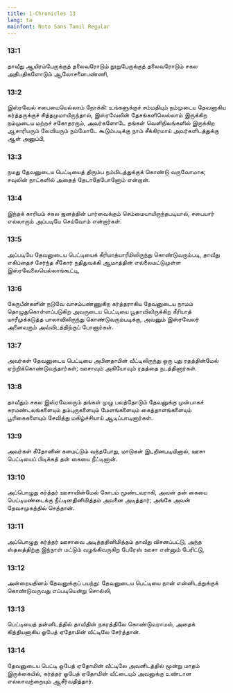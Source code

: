 ```yaml
---
title: 1-Chronicles 13
lang: ta
mainfont: Noto Sans Tamil Regular
---
```


###  13:1

தாவீது ஆயிரம்பேருக்குத் தலைவரோடும் நூறுபேருக்குத் தலைவரோடும் சகல அதிபதிகளோடும் ஆலோசனைபண்ணி,

###  13:2

இஸ்ரவேல் சபையையெல்லாம் நோக்கி: உங்களுக்குச் சம்மதியும் நம்முடைய தேவனாகிய கர்த்தருக்குச் சித்தமுமாயிருந்தால், இஸ்ரவேலின் தேசங்களிலெல்லாம் இருக்கிற நம்முடைய மற்றச் சகோதரரும், அவர்களோடே தங்கள் வெளிநிலங்களில் இருக்கிற ஆசாரியரும் லேவியரும் நம்மோடே கூடும்படிக்கு நாம் சீக்கிரமாய் அவர்களிடத்துக்கு ஆள் அனுப்பி,

###  13:3

நமது தேவனுடைய பெட்டியைத் திரும்ப நம்மிடத்துக்குக் கொண்டு வருவோமாக; சவுலின் நாட்களில் அதைத் தேடாதேபோனோம் என்றான்.

###  13:4

இந்தக் காரியம் சகல ஜனத்தின் பார்வைக்கும் செம்மையாயிருந்தபடியால், சபையார் எல்லாரும் அப்படியே செய்வோம் என்றார்கள்.

###  13:5

அப்படியே தேவனுடைய பெட்டியைக் கீரியாத்யாரீமிலிருந்து கொண்டுவரும்படி, தாவீது எகிப்தைச் சேர்ந்த சீகோர் நதிதுவக்கி ஆமாத்தின் எல்லைமட்டுமுள்ள இஸ்ரவேலையெல்லாங்கூட்டி,

###  13:6

கேருபீன்களின் நடுவே வாசம்பண்ணுகிற கர்த்தராகிய தேவனுடைய நாமம் தொழுதுகொள்ளப்படுகிற அவருடைய பெட்டியை யூதாவிலிருக்கிற கீரியாத் யாரீமுக்கடுத்த பாலாவிலிருந்து கொண்டுவரும்படிக்கு, அவனும் இஸ்ரவேலர் அனைவரும் அவ்விடத்திற்குப் போனார்கள்.

###  13:7

அவர்கள் தேவனுடைய பெட்டியை அபினதாபின் வீட்டிலிருந்து ஒரு புது ரதத்தின்மேல் ஏற்றிக்கொண்டுவந்தார்கள்; ஊசாவும் அகியோவும் ரதத்தை நடத்தினார்கள்.

###  13:8

தாவீதும் சகல இஸ்ரவேலரும் தங்கள் முழு பலத்தோடும் தேவனுக்கு முன்பாகச் சுரமண்டலங்களையும் தம்புருகளையும் மேளங்களையும் கைத்தாளங்களையும் பூரிகைகளையும் சேவித்து மகிழ்ச்சியாய் ஆடிப்பாடினார்கள்.

###  13:9

அவர்கள் கீதோனின் களமட்டும் வந்தபோது, மாடுகள் இடறினபடியினால், ஊசா பெட்டியைப் பிடிக்கத் தன் கையை நீட்டினான்.

###  13:10

அப்பொழுது கர்த்தர் ஊசாவின்மேல் கோபம் மூண்டவராகி, அவன் தன் கையை பெட்டியண்டைக்கு நீட்டினதினிமித்தம் அவனை அடித்தார்; அங்கே அவன் தேவசமுகத்தில் செத்தான்.

###  13:11

அப்பொழுது கர்த்தர் ஊசாவை அடித்ததினிமித்தம் தாவீது விசனப்பட்டு, அந்த ஸ்தலத்திற்கு இந்நாள் மட்டும் வழங்கிவருகிற பேரேஸ் ஊசா என்னும் பேரிட்டு,

###  13:12

அன்றையதினம் தேவனுக்குப் பயந்து: தேவனுடைய பெட்டியை நான் என்னிடத்துக்குக் கொண்டுவருவது எப்படியென்று சொல்லி,

###  13:13

பெட்டியைத் தன்னிடத்தில் தாவீதின் நகரத்திலே கொண்டுவராமல், அதைக் கித்தியனாகிய ஓபேத் ஏதோமின் வீட்டிலே சேர்த்தான்.

###  13:14

தேவனுடைய பெட்டி ஓபேத் ஏதோமின் வீட்டிலே அவனிடத்தில் மூன்று மாதம் இருக்கையில், கர்த்தர் ஓபேத் ஏதோமின் வீட்டையும் அவனுக்கு உண்டான எல்லாவற்றையும் ஆசீர்வதித்தார்.

